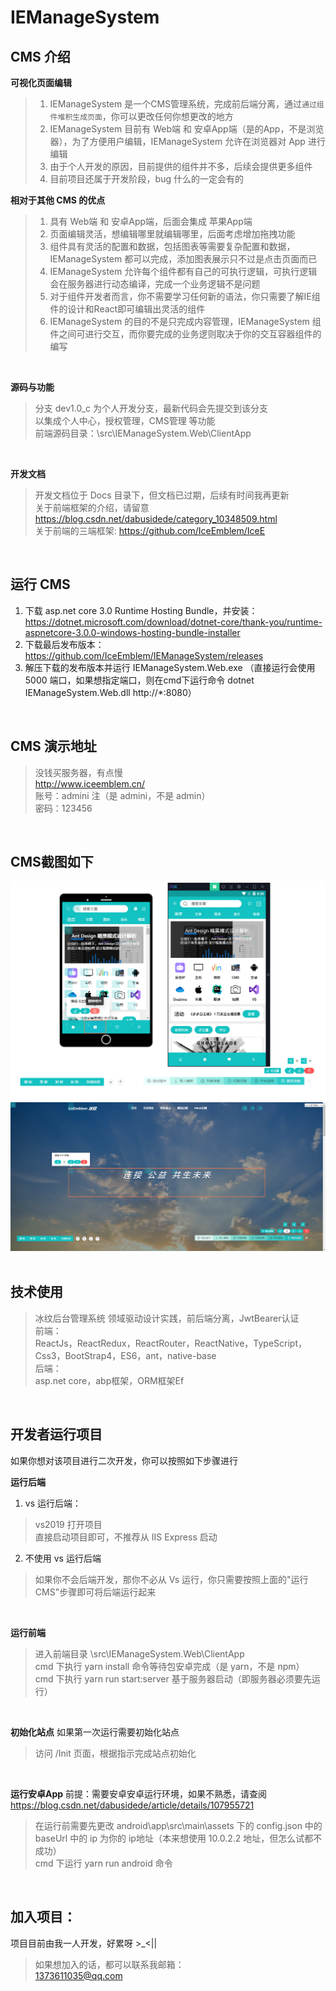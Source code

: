 IEManageSystem
=============
## CMS 介绍
**可视化页面编辑**
> 1. IEManageSystem 是一个CMS管理系统，完成前后端分离，通过`通过组件堆积生成页面`，你可以更改任何你想更改的地方<br>
> 2. IEManageSystem 目前有 Web端 和 安卓App端（是的App，不是浏览器），为了方便用户编辑，IEManageSystem 允许在浏览器对 App 进行编辑<br>
> 3. 由于个人开发的原因，目前提供的组件并不多，后续会提供更多组件<br>
> 4. 目前项目还属于开发阶段，bug 什么的一定会有的<br>


**相对于其他 CMS 的优点**
> 1. 具有 Web端 和 安卓App端，后面会集成 苹果App端<br>
> 2. 页面编辑灵活，想编辑哪里就编辑哪里，后面考虑增加拖拽功能<br>
> 3. 组件具有灵活的配置和数据，包括图表等需要复杂配置和数据，IEManageSystem 都可以完成，添加图表展示只不过是点击页面而已<br>
> 4. IEManageSystem 允许每个组件都有自己的可执行逻辑，可执行逻辑会在服务器进行动态编译，完成一个业务逻辑不是问题<br>
> 5. 对于组件开发者而言，你不需要学习任何新的语法，你只需要了解IE组件的设计和React即可编辑出灵活的组件<br>
> 6. IEManageSystem 的目的不是只完成内容管理，IEManageSystem 组件之间可进行交互，而你要完成的业务逻则取决于你的交互容器组件的编写<br>
<br>

**源码与功能**
> 分支 dev1.0_c 为个人开发分支，最新代码会先提交到该分支<br>
> 以集成个人中心，授权管理，CMS管理 等功能<br>
> 前端源码目录：\src\IEManageSystem.Web\ClientApp<br>

<br>

**开发文档**
> 开发文档位于 Docs 目录下，但文档已过期，后续有时间我再更新 <br>
> 关于前端框架的介绍，请留意 https://blog.csdn.net/dabusidede/category_10348509.html <br>
> 关于前端的三端框架: https://github.com/IceEmblem/IceE <br>
<br>

## 运行 CMS
1. 下载 asp.net core 3.0 Runtime Hosting Bundle，并安装：https://dotnet.microsoft.com/download/dotnet-core/thank-you/runtime-aspnetcore-3.0.0-windows-hosting-bundle-installer  <br>
2. 下载最后发布版本：https://github.com/IceEmblem/IEManageSystem/releases  <br>
3. 解压下载的发布版本并运行 IEManageSystem.Web.exe （直接运行会使用 5000 端口，如果想指定端口，则在cmd下运行命令 dotnet IEManageSystem.Web.dll http://*:8080）  <br>
 <br>


## CMS 演示地址
> 没钱买服务器，有点慢<br>
> http://www.iceemblem.cn/<br>
> 账号：admini  注（是 admini，不是 admin）<br>
> 密码：123456<br>
<br>

## CMS截图如下
![image](img/show1.png)<br>
![image](img/show2.png)<br>
<br>

## 技术使用
> 冰纹后台管理系统 领域驱动设计实践，前后端分离，JwtBearer认证<br>
前端：<br>
> ReactJs，ReactRedux，ReactRouter，ReactNative，TypeScript，Css3，BootStrap4，ES6，ant，native-base<br>
后端：<br>
> asp.net core，abp框架，ORM框架Ef<br>
<br>

## 开发者运行项目
如果你想对该项目进行二次开发，你可以按照如下步骤进行<br>

**运行后端**
<br>
1. vs 运行后端：
> vs2019 打开项目<br>
> 直接启动项目即可，不推荐从 IIS Express 启动<br>

2. 不使用 vs 运行后端
> 如果你不会后端开发，那你不必从 Vs 运行，你只需要按照上面的"运行CMS"步骤即可将后端运行起来<br>
<br>

**运行前端**
> 进入前端目录 \src\IEManageSystem.Web\ClientApp<br>
> cmd 下执行 yarn install 命令等待包安卓完成（是 yarn，不是 npm）<br>
> cmd 下执行 yarn run start:server 基于服务器启动（即服务器必须要先运行）<br>
<br>

**初始化站点**
如果第一次运行需要初始化站点 <br>
> 访问 /Init 页面，根据指示完成站点初始化 <br>
<br>

**运行安卓App**
前提：需要安卓安卓运行环境，如果不熟悉，请查阅 https://blog.csdn.net/dabusidede/article/details/107955721 <br>
> 在运行前需要先更改 android\app\src\main\assets 下的 config.json 中的 baseUrl 中的 ip 为你的 ip地址（本来想使用 10.0.2.2 地址，但怎么试都不成功）<br>
> cmd 下运行 yarn run android 命令<br>
<br>

## 加入项目：
项目目前由我一人开发，好累呀 >_<|| <br>
> 如果想加入的话，都可以联系我邮箱：<br>
> 1373611035@qq.com<br>
<br>